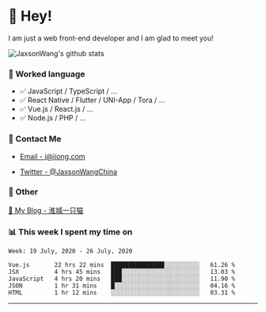 # 👋 Hey!

I am just a web front-end developer and I am glad to meet you!

![JaxsonWang's github stats](https://github-readme-stats.vercel.app/api?username=JaxsonWang&&show_icons=true&&title_color=1abc9c&&icon_color=1abc9c)


### 📝 Worked language

- ✅ JavaScript / TypeScript / ...
- ✅ React Native / Flutter / UNI-App / Tora / ...
- ✅ Vue.js / React.js / ...
- ✅ Node.js / PHP / ...

### 📮 Contact Me

- [Email - i@iiong.com](mailto:i@iiong.com)

- [Twitter - @JaxsonWangChina](https://twitter.com/JaxsonWangChina)

### 🤪 Other

[📌 My Blog - 淮城一只猫](https://iiong.com)

### 📊 This week I spent my time on

<!--START_SECTION:waka-->
```text
Week: 19 July, 2020 - 26 July, 2020

Vue.js       22 hrs 22 mins  ███████████████░░░░░░░░░░   61.26 % 
JSX          4 hrs 45 mins   ███░░░░░░░░░░░░░░░░░░░░░░   13.03 % 
JavaScript   4 hrs 20 mins   ███░░░░░░░░░░░░░░░░░░░░░░   11.90 % 
JSON         1 hr 31 mins    █░░░░░░░░░░░░░░░░░░░░░░░░   04.16 % 
HTML         1 hr 12 mins    ░░░░░░░░░░░░░░░░░░░░░░░░░   03.31 %
```
<!--END_SECTION:waka-->

---
